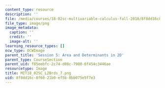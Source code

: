 ```yaml
---
content_type: resource
description: ''
file: /media/courses/18-02sc-multivariable-calculus-fall-2010/8f8dd16c8f6021b0ef5b8bb075e5f7e3_MIT18_02SC_L2Brds_7.png
file_type: image/png
image_metadata:
  caption: ''
  credit: ''
  image-alt: ''
learning_resource_types: []
ocw_type: OCWImage
parent_title: 'Session 5: Area and Determinants in 2D'
parent_type: CourseSection
parent_uid: f85eebfc-2c74-d08c-7980-6f454c3446ae
resourcetype: Image
title: MIT18_02SC_L2Brds_7.png
uid: 8f8dd16c-8f60-21b0-ef5b-8bb075e5f7e3
---
```

